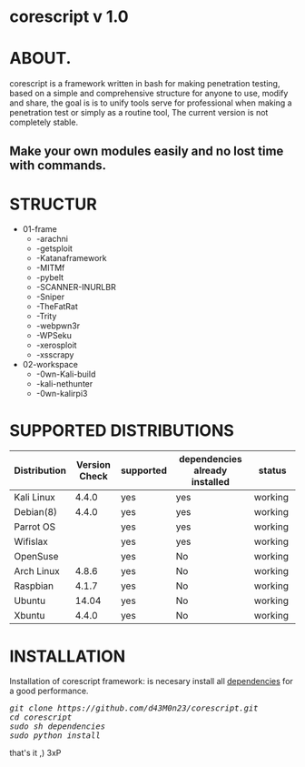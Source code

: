 # corescript v 1.0

# ABOUT.

corescript is a framework written in bash for making penetration testing, based on a simple and comprehensive structure for anyone to use, modify and share, the goal is is to unify tools serve for professional when making a penetration test or simply as a routine tool, The current version is not completely stable.

## Make your own modules easily and no lost time with commands.


# STRUCTUR

<ul><li>01-frame
	<ul><li>-arachni</li>
	<li>-getsploit</li>
	<li>-Katanaframework</li>
	<li>-MITMf</li>
	<li>-pybelt</li>
	<li>-SCANNER-INURLBR</li>
	<li>-Sniper</li>
	<li>-TheFatRat</li>
	<li>-Trity</li>
	<li>-webpwn3r</li>
	<li>-WPSeku</li>
	<li>-xerosploit</li>
	<li>-xsscrapy</li></ul></li>
	<li>02-workspace
	<ul><li>-0wn-Kali-build</li>
	<li>-kali-nethunter</li>
	<li>-0wn-kalirpi3</li></ul></li>
</ul>


# SUPPORTED DISTRIBUTIONS
|Distribution | Version Check | supported | dependencies already installed |status |
----------|-------|------|------|-------|
|Kali Linux|4.4.0 | yes| yes | working   |
|Debian(8)|4.4.0 | yes| yes | working   |
|Parrot OS| |yes|yes|working   |
|Wifislax| |yes|yes|working   |
|OpenSuse| |yes|No|working   |
|Arch Linux|4.8.6|yes|No|working   |
|Raspbian|4.1.7 |yes|No|working   |
|Ubuntu|14.04 |yes|No|working   |
|Xbuntu|4.4.0 |yes|No|working  |

# INSTALLATION
Installation of corescript framework: is necesary install all [dependencies](https://github.com/d43M0n23/corescript/Requisites) for a good performance.
<pre><i><n>git clone https://github.com/d43M0n23/corescript.git
cd corescript
sudo sh dependencies
sudo python install
</pre></i></n>

that's it ,) 3xP


